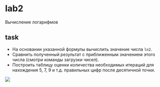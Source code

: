 # lab2
Вычисление логарифмов

## task
* На основании указанной формулы вычислить значение числа `ln2`. 
* Сравнить полученный результат с приближенным значением этого числа (смотри команды загрузки чисел).
* Построить таблицу оценки количества необходимых итераций для нахождения 5, 7, 9 и т.д. правильных цифр после десятичной точки.

![](http://res.cloudinary.com/dzsjwgjii/image/upload/v1504544831/fpu-lab2.png)
